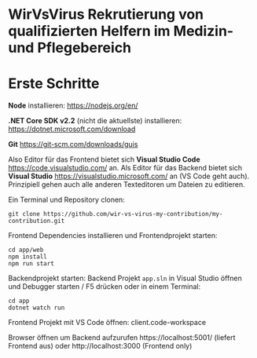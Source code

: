 # WirVsVirus Rekrutierung von qualifizierten Helfern im Medizin- und Pflegebereich


# Erste Schritte

**Node** installieren: https://nodejs.org/en/

**.NET Core SDK v2.2** (nicht die aktuellste)  installieren: https://dotnet.microsoft.com/download


**Git** https://git-scm.com/downloads/guis

Also Editor für das Frontend bietet sich **Visual Studio Code** https://code.visualstudio.com/ an. Als Editor für das Backend bietet sich **Visual Studio** https://visualstudio.microsoft.com/ an (VS Code geht auch).
Prinzipiell gehen auch alle anderen Texteditoren um Dateien zu editieren.


Ein Terminal und Repository clonen:

```
git clone https://github.com/wir-vs-virus-my-contribution/my-contribution.git
```

Frontend Dependencies installieren und Frontendprojekt starten:
```
cd app/web
npm install
npm run start
```

Backendprojekt starten:
Backend Projekt `app.sln` in Visual Studio öffnen und Debugger starten / F5 drücken oder in einem Terminal:

```
cd app
dotnet watch run
```

Frontend Projekt mit VS Code öffnen: client.code-workspace

Browser öffnen um Backend aufzurufen https://localhost:5001/ (liefert Frontend aus)
oder http://localhost:3000 (Frontend only)
